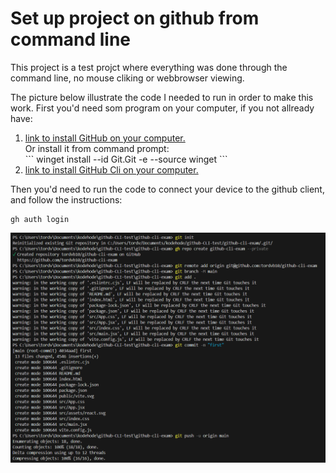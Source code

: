 # Set up project on github from command line

This project is a test projct where everything was done through the command line, no mouse cliking or webbrowser viewing.

The picture below illustrate the code I needed to run in order to make this work. First you'd need som program on your computer, if you not allready have:
<ol>
    <li>
        <a href="https://git-scm.com/downloads">link to install GitHub on your computer.</a> <br/>Or install it from command prompt: <br/>
        ```
        winget install --id Git.Git -e --source winget
        ```
    </li>
    <li>
        <a href="https://cli.github.com/">link to install GitHub Cli on your computer.</a>
    </li>
</ol>

Then you'd need to run the code to connect your device to the github client, and follow the instructions:


```
gh auth login
```



<img src="src/assets/image.png" alt="picture of code in command prompt"></img>

